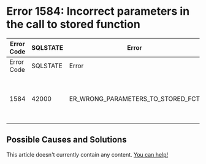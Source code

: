 
# Error 1584: Incorrect parameters in the call to stored function


| Error Code | SQLSTATE | Error | Description |
| --- | --- | --- | --- |
| Error Code | SQLSTATE | Error | Description |
| 1584 | 42000 | ER_WRONG_PARAMETERS_TO_STORED_FCT | Incorrect parameters in the call to stored function '%s' |




## Possible Causes and Solutions


This article doesn't currently contain any content. [You can help!](/kb/en/writing-and-editing-knowledge-base-articles/)

